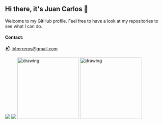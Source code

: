 ## Hi there, it's Juan Carlos 👋

Welcome to my GitHub profile. Feel free to have a look at my repositories to see what I can do. 

#### Contact:
📬 jbherreros@gmail.com

![](email.png=2500x)
![](linkedin.png=2500x)
<img src="email.jpg" alt="drawing" width="200"/>
<img src="linkedin.jpg" alt="drawing" width="200"/>
